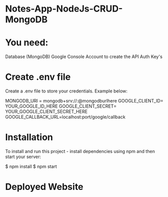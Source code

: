 # Notes-App-NodeJs-CRUD-MongoDB

# You need:
Database (MongoDB)
Google Console Account to create the API Auth Key's

# Create .env file
Create a .env file to store your credentials. Example below:

MONGODB_URI = mongodb+srv://<username>:<password>@mongodburlhere
GOOGLE_CLIENT_ID= YOUR_GOOGLE_ID_HERE
GOOGLE_CLIENT_SECRET= YOUR_GOOGLE_CLIENT_SECRET_HERE
GOOGLE_CALLBACK_URL=localhost:port/google/callback

# Installation
To install and run this project - install dependencies using npm and then start your server:

$ npm install
$ npm start

# Deployed Website
